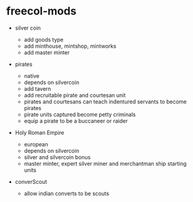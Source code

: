 # freecol-mods

* silver coin
    * add goods type
    * add minthouse, mintshop, mintworks
    * add master minter

* pirates
    * native
    * depends on silvercoin
    * add tavern
    * add recruitable pirate and courtesan unit 
    * pirates and courtesans can teach indentured servants to become pirates
    * pirate units captured become petty criminals
    * equip a pirate to be a buccaneer or raider 
    
* Holy Roman Empire
    * european
    * depends on silvercoin
    * silver and silvercoin bonus
    * master minter, expert silver miner and merchantman ship starting units 

* converScout
    * allow indian converts to be scouts
